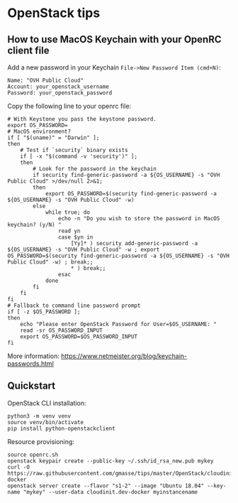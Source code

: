 # OpenStack tips


## How to use MacOS Keychain with your OpenRC client file

Add a new password in your Keychain `File->New Password Item (cmd+N)`:
```
Name: "OVH Public Cloud"
Account: your_openstack_username
Password: your_openstack_password
```

Copy the following line to your openrc file:
```Shell
# With Keystone you pass the keystone password.
export OS_PASSWORD=
# MacOS environment?
if [ "$(uname)" = "Darwin" ];
then
    # Test if `security` binary exists
    if [ -x "$(command -v 'security')" ];
    then
        # Look for the password in the keychain
        if security find-generic-password -a ${OS_USERNAME} -s "OVH Public Cloud" >/dev/null 2>&1;
        then
            export OS_PASSWORD=$(security find-generic-password -a ${OS_USERNAME} -s "OVH Public Cloud" -w)
        else
            while true; do
                echo -n "Do you wish to store the password in MacOS keychain? (y/N) "
                read yn
                case $yn in
                    [Yy]* ) security add-generic-password -a ${OS_USERNAME} -s "OVH Public Cloud" -w ; export OS_PASSWORD=$(security find-generic-password -a ${OS_USERNAME} -s "OVH Public Cloud" -w) ; break;;
                    * ) break;;
                esac
            done
        fi
    fi
fi
# Fallback to command line password prompt
if [ -z $OS_PASSWORD ];
then
    echo "Please enter OpenStack Password for User=$OS_USERNAME: "
    read -sr OS_PASSWORD_INPUT
    export OS_PASSWORD=$OS_PASSWORD_INPUT
fi
```

More information: https://www.netmeister.org/blog/keychain-passwords.html



## Quickstart ##
OpenStack CLI installation:
```
python3 -m venv venv
source venv/bin/activate
pip install python-openstackclient
```
Resource provisioning:
```
source openrc.sh
openstack keypair create --public-key ~/.ssh/id_rsa_new.pub mykey
curl -O https://raw.githubusercontent.com/gmasse/tips/master/OpenStack/cloudinit.dev-docker
openstack server create --flavor "s1-2" --image "Ubuntu 18.04" --key-name "mykey" --user-data cloudinit.dev-docker myinstancename
```
